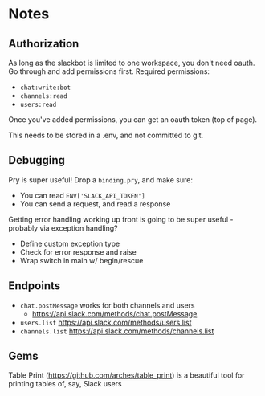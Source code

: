 # Notes

## Authorization

As long as the slackbot is limited to one workspace, you don't need oauth. Go through and add permissions first. Required permissions:
- `chat:write:bot`
- `channels:read`
- `users:read`

Once you've added permissions, you can get an oauth token (top of page).

This needs to be stored in a .env, and not committed to git.

## Debugging

Pry is super useful! Drop a `binding.pry`, and make sure:
- You can read `ENV['SLACK_API_TOKEN']`
- You can send a request, and read a response

Getting error handling working up front is going to be super useful - probably via exception handling?
- Define custom exception type
- Check for error response and raise
- Wrap switch in main w/ begin/rescue

## Endpoints

- `chat.postMessage` works for both channels and users
  - https://api.slack.com/methods/chat.postMessage
- `users.list` https://api.slack.com/methods/users.list
- `channels.list` https://api.slack.com/methods/channels.list

## Gems

Table Print (https://github.com/arches/table_print) is a beautiful tool for printing tables of, say, Slack users